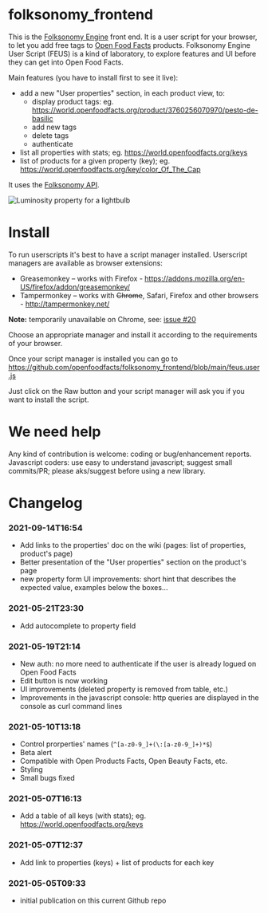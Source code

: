 # folksonomy_frontend
This is the [Folksonomy Engine](https://wiki.openfoodfacts.org/Folksonomy_Engine) front end. It is a user script for your browser, to let you add free tags to [Open Food Facts](https://world.openfoodfacts.org/)  products. Folksonomy Engine User Script (FEUS) is a kind of laboratory, to explore features and UI before they can get into Open Food Facts.

Main features (you have to install first to see it live):
* add a new "User properties" section, in each product view, to:
  * display product tags: eg. https://world.openfoodfacts.org/product/3760256070970/pesto-de-basilic
  * add new tags
  * delete tags
  * authenticate
* list all properties with stats; eg. https://world.openfoodfacts.org/keys
* list of products for a given property (key); eg. https://world.openfoodfacts.org/key/color_Of_The_Cap

It uses the [Folksonomy API](https://github.com/openfoodfacts/folksonomy_api).

![Luminosity property for a lightbulb](https://user-images.githubusercontent.com/1689815/117824899-23670480-b26f-11eb-81bc-430f0ff1831d.png)


# Install
To run userscripts it's best to have a script manager installed. Userscript managers are available as browser extensions:

* Greasemonkey  – works with Firefox - https://addons.mozilla.org/en-US/firefox/addon/greasemonkey/
* Tampermonkey  – works with ~~Chrome~~, Safari, Firefox and other browsers - http://tampermonkey.net/

**Note:** temporarily unavailable on Chrome, see: [issue #20](https://github.com/openfoodfacts/folksonomy_frontend/issues/20)

Choose an appropriate manager and install it according to the requirements of your browser.

Once your script manager is installed you can go to https://github.com/openfoodfacts/folksonomy_frontend/blob/main/feus.user.js

Just click on the Raw button and your script manager will ask you if you want to install the script.

# We need help
Any kind of contribution is welcome: coding or bug/enhancement reports.
Javascript coders: use easy to understand javascript; suggest small commits/PR; please aks/suggest before using a new library.

# Changelog
### 2021-09-14T16:54
* Add links to the properties' doc on the wiki (pages: list of properties, product's page)
* Better presentation of the "User properties" section on the product's page
* new property form UI improvements: short hint that describes the expected value, examples below the boxes...
### 2021-05-21T23:30
* Add autocomplete to property field
### 2021-05-19T21:14
* New auth: no more need to authenticate if the user is already logued on Open Food Facts
* Edit button is now working
* UI improvements (deleted property is removed from table, etc.)
* Improvements in the javascript console: http queries are displayed in the console as curl command lines
### 2021-05-10T13:18
* Control prorperties' names (`^[a-z0-9_]+(\:[a-z0-9_]+)*$`)
* Beta alert
* Compatible with Open Products Facts, Open Beauty Facts, etc.
* Styling
* Small bugs fixed
### 2021-05-07T16:13
* Add a table of all keys (with stats); eg. https://world.openfoodfacts.org/keys
### 2021-05-07T12:37
* Add link to properties (keys) + list of products for each key
### 2021-05-05T09:33
* initial publication on this current Github repo
